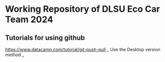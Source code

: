 # Working Repository of DLSU Eco Car Team 2024

## Tutorials for using github
https://www.datacamp.com/tutorial/git-push-pull
_ Use the Desktop version method _
